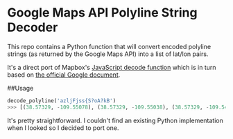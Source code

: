 # Google Maps API Polyline String Decoder
This repo contains a Python function that will convert encoded polyline strings (as returned by the Google Maps API) into a list of lat/lon pairs.

It's a direct port of Mapbox's [JavaScript decode function](https://github.com/mapbox/polyline/blob/master/src/polyline.js#L40-L87) which is in turn 
based on [the official Google document](https://developers.google.com/maps/documentation/utilities/polylinealgorithm).

##Usage
```python
decode_polyline('azljFjss{S?oA?kB')
>>> [(38.57329, -109.55078), (38.57329, -109.55038), (38.57329, -109.54984)]
```

It's pretty straightforward.  I couldn't find an existing Python implementation when I looked so I decided to port one. 
